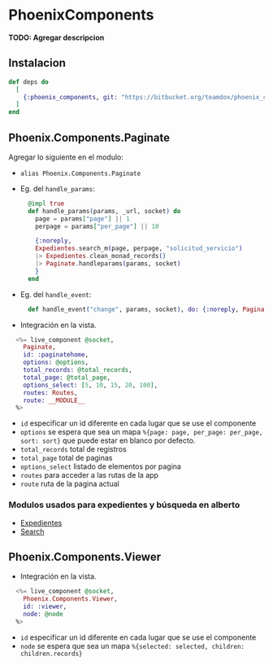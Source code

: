 # PhoenixComponents

**TODO: Agregar descripcion**

## Instalacion


```elixir
def deps do
  [
    {:phoenix_components, git: "https://bitbucket.org/teamdox/phoenix_components"}
  ]
end
```

## Phoenix.Components.Paginate

Agregar lo siguiente en el modulo:

* `alias Phoenix.Components.Paginate`
* Eg. del `handle_params`:
  ```elixir
    @impl true
    def handle_params(params, _url, socket) do
      page = params["page"] || 1
      perpage = params["per_page"] || 10

      {:noreply,
      Expedientes.search_m(page, perpage, "solicitud_servicio")
      |> Expedientes.clean_monad_records()
      |> Paginate.handleparams(params, socket)
      }
    end
  ```

* Eg. del `handle_event`:
  ```elixir
    def handle_event("change", params, socket), do: {:noreply, Paginate.handleevent(socket, Routes, __MODULE__, params)}
  ```

* Integración en la vista.

```elixir
  <%= live_component @socket,
    Paginate,
    id: :paginatehome,
    options: @options,
    total_records: @total_records,
    total_page: @total_page,
    options_select: [5, 10, 15, 20, 100],
    routes: Routes,
    route: __MODULE__
  %>
```

* `id` especificar un id diferente en cada lugar que se use el componente
* `options` se espera que sea un mapa `%{page: page, per_page: per_page, sort: sort}` que puede estar en blanco por defecto.
* `total_records` total de registros
* `total_page` total de paginas
* `options_select` listado de elementos por pagina
* `routes` para acceder a las rutas de la app
* `route` ruta de la pagina actual

### Modulos usados para expedientes y búsqueda en alberto

* [Expedientes](https://bitbucket.org/teamdox/servicio_solicitud/src/development/lib/solicitudservicios/expedientes.ex)
* [Search](https://bitbucket.org/teamdox/servicio_solicitud/src/development/lib/solicitudservicios/search.ex)


## Phoenix.Components.Viewer

* Integración en la vista.

```elixir
  <%= live_component @socket,
    Phoenix.Components.Viewer,
    id: :viewer,
    node: @node
  %>
```

* `id` especificar un id diferente en cada lugar que se use el componente
* `node` se espera que sea un mapa `%{selected: selected, children: children.records}`
